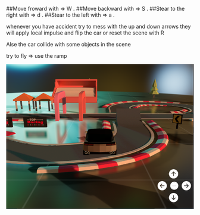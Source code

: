 ##Move froward with => W .
##Move backward with  => S .
##Stear to the right with  => d .
##Stear to the left with => a .

whenever you have accident try to mess with the up and down arrows they will apply local impulse and flip the car or reset the scene with R

Alse the car collide with some objects in the scene

try to fly => use the ramp 

![car in the scene](https://github.com/miramgh/wandering-Car/blob/master/public/a.png)
